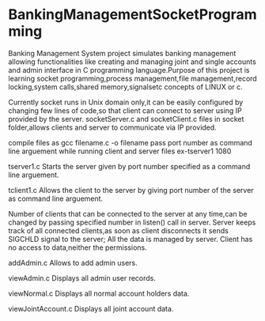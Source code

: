 # BankingManagementSocketProgramming
Banking Management System project simulates banking management allowing functionalities like creating and managing joint and single accounts and admin interface in C programming language.Purpose of this project is learning socket programming,process management,file management,record locking,system calls,shared memory,signalsetc concepts of LINUX or c.

Currently socket runs in Unix domain only,it can be easily configured by changing few lines of code,so that client can connect to server using IP provided by the server.
socketServer.c and socketClient.c files in socket folder,allows clients and server to communicate via IP provided.


compile files as gcc filename.c -o filename
pass port number as command line arguement while running client and server files
ex-tserver1 1080

tserver1.c
Starts the server given by port number specified as a command line arguement.

tclient1.c
Allows the client to the server by giving port number of the server as command line arguement.

Number of clients that can be connected to the server at any time,can be changed by passing specified number in listen() call in server.
Server keeps track of all connected clients,as soon as client disconnects it sends SIGCHLD signal to the server;
All the data is managed by server.
Client has no access to data,neither the permissions.

addAdmin.c 
Allows to add admin users.

viewAdmin.c 
Displays all admin user records.

viewNormal.c
Displays all normal account holders data.

viewJointAccount.c
Displays all joint account data.
